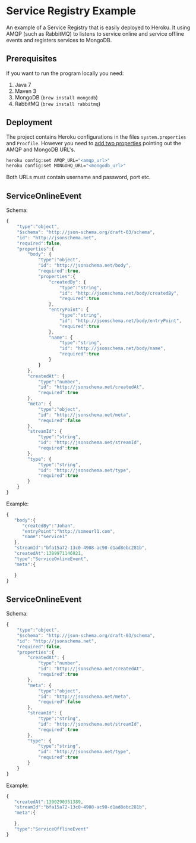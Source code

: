 Service Registry Example
========================

An example of a Service Registry that is easily deployed to Heroku. It using AMQP (such as RabbitMQ) to listens to service online and service offline events and registers services to MongoDB.

Prerequisites
-------------
If you want to run the program locally you need:

1. Java 7
2. Maven 3
3. MongoDB (`brew install mongodb`)
4. RabbitMQ (`brew install rabbitmq`)

Deployment
----------
The project contains Heroku configurations in the files `system.properties` and `Procfile`. However you need to [add two properties](https://toolbelt.heroku.com/) pointing out the AMQP and MongoDB URL's.

```bash
heroku config:set AMQP_URL="<amqp_url>"
heroku config:set MONGOHQ_URL="<mongodb_url>"
```

Both URLs must contain username and password, port etc.

ServiceOnlineEvent
------------------

Schema:
```javascript
{
	"type":"object",
	"$schema": "http://json-schema.org/draft-03/schema",
	"id": "http://jsonschema.net",
	"required":false,
	"properties":{
		"body": {
			"type":"object",
			"id": "http://jsonschema.net/body",
			"required":true,
			"properties":{
				"createdBy": {
					"type":"string",
					"id": "http://jsonschema.net/body/createdBy",
					"required":true
				},
				"entryPoint": {
					"type":"string",
					"id": "http://jsonschema.net/body/entryPoint",
					"required":true
				},
				"name": {
					"type":"string",
					"id": "http://jsonschema.net/body/name",
					"required":true
				}
			}
		},
		"createdAt": {
			"type":"number",
			"id": "http://jsonschema.net/createdAt",
			"required":true
		},
		"meta": {
			"type":"object",
			"id": "http://jsonschema.net/meta",
			"required":false
		},
		"streamId": {
			"type":"string",
			"id": "http://jsonschema.net/streamId",
			"required":true
		},
		"type": {
			"type":"string",
			"id": "http://jsonschema.net/type",
			"required":true
		}
	}
}
```

Example:
```javascript
{
   "body":{
      "createdBy":"Johan",
      "entryPoint":"http://someurl1.com",
      "name":"service1"
   },
   "streamId":"bfa15a72-13c0-4908-ac90-d1ad8ebc281b",
   "createdAt":1389971146921,
   "type":"ServiceOnlineEvent",
   "meta":{

   }
}
```

ServiceOnlineEvent
------------------

Schema:
```javascript
{
	"type":"object",
	"$schema": "http://json-schema.org/draft-03/schema",
	"id": "http://jsonschema.net",
	"required":false,
	"properties":{
		"createdAt": {
			"type":"number",
			"id": "http://jsonschema.net/createdAt",
			"required":true
		},
		"meta": {
			"type":"object",
			"id": "http://jsonschema.net/meta",
			"required":false
		},
		"streamId": {
			"type":"string",
			"id": "http://jsonschema.net/streamId",
			"required":true
		},
		"type": {
			"type":"string",
			"id": "http://jsonschema.net/type",
			"required":true
		}
	}
}
```

Example:
```javascript
{
   "createdAt":1390290351389,
   "streamId":"bfa15a72-13c0-4908-ac90-d1ad8ebc281b",
   "meta":{

   },
   "type":"ServiceOfflineEvent"
}
```




